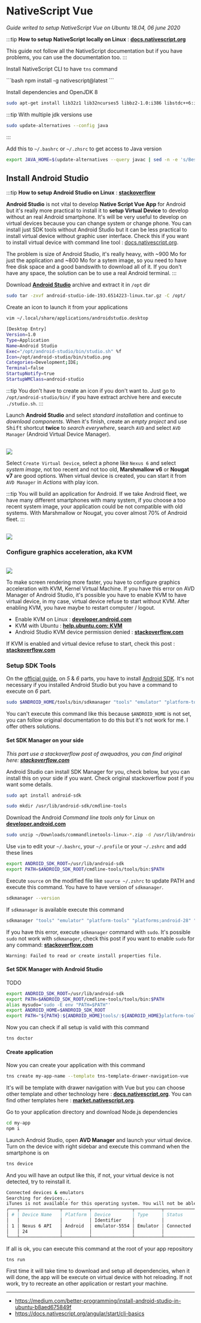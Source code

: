 # NativeScript Vue

*Guide writed to setup NativeScript Vue on Ubuntu 18.04, 06 june 2020*

:::tip
**How to setup NativeScript locally on Linux** : [**docs.nativescript.org**](https://docs.nativescript.org/angular/start/ns-setup-linux)

This guide not follow all the NativeScript documentation but if you have problems, you can use the documentation too.
:::

Install NativeScript CLI to have `tns` command

<vue-code-info ext="sh">
```bash
npm install -g nativescript@latest
```
</vue-code-info>

Install dependencies and OpenJDK 8

```bash
sudo apt-get install lib32z1 lib32ncurses5 libbz2-1.0:i386 libstdc++6:i386 g++ openjdk-8-jdk
```

:::tip
With multiple jdk versions use

```bash
sudo update-alternatives --config java
```

:::

Add this to `~/.bashrc` or `~/.zhsrc` to get access to Java version

```bash
export JAVA_HOME=$(update-alternatives --query javac | sed -n -e 's/Best: *\(.*\)\/bin\/javac/\1/p')
```

## Install Android Studio

:::tip
**How to setup Android Studio on Linux** : [**stackoverflow**](https://askubuntu.com/questions/634082/how-to-install-android-studio-on-ubuntu)

**Android Studio** is not vital to develop **Native Script Vue App** for Android but it's really more practical to install it to **setup Virtual Device** to develop without an real Android smartphone. It's will be very useful to develop on virtual devices because you can change system or change phone. You can install just SDK tools without Android Studio but it can be less practical to install virtual device without graphic user interface. Check this if you want to install virtual device with command line tool : [docs.nativescript.org](https://docs.nativescript.org/angular/tooling/android-virtual-devices#creating-android-virtual-device-via-command-line-tool).

The problem is size of Android Studio, it's really heavy, with ~900 Mo for just the application and ~800 Mo for a sytem image, so you need to have free disk space and a good bandswith to download all of it. If you don't have any space, the solution can be to use a real Android terminal.
:::

Download [**Android Studio**](https://developer.android.com/studio) archive and extract it in `/opt` dir

```bash
sudo tar -zxvf android-studio-ide-193.6514223-linux.tar.gz -C /opt/
```

Create an icon to launch it from your applications

```bash
vim ~/.local/share/applications/androidstudio.desktop
```

```bash
[Desktop Entry]
Version=1.0
Type=Application
Name=Android Studio
Exec="/opt/android-studio/bin/studio.sh" %f
Icon=/opt/android-studio/bin/studio.png
Categories=Development;IDE;
Terminal=false
StartupNotify=true
StartupWMClass=android-studio
```

:::tip
You don't have to create an icon if you don't want to. Just go to `/opt/android-studio/bin/` if you have extract archive here and execute `./studio.sh`.
:::

Launch **Android Studio** and select *standard installation* and continue to *download components*. When it's finish, create an *empty project* and use <kbd>Shift</kbd> shortcut **twice** to *search everywhere*, search `AVD` and select `AVD Manager` (Android Virtual Device Manager).

<img src="/images/linux/android-avd-search.jpg" class="" style="margin-top: 1rem" />

Select `Create Virtual Device`, select a phone like `Nexus 6` and select *system image*, not too recent and not too old, **Marshmallow v6** or **Nougat v7** are good options. When virtual device is created, you can start it from `AVD Manager` in *Actions* with play icon.

:::tip
You will build an application for Android. If we take Android fleet, we have many different smartphones with many system, if you choose a too recent system image, your application could be not compatible with old systems. With Marshmallow or Nougat, you cover almost 70% of Android fleet.
:::

<img src="/images/linux/android-distributions.jpg" class="" style="margin-top: 1rem" />

### Configure graphics acceleration, aka KVM

<img src="/images/linux/kvm.jpg" class="" style="margin-top: 1rem" />

To make screen rendering more faster, you have to configure graphics acceleration with KVM, Kernel Virtual Machine. If you have this error on AVD Manager of Android Studio, it's possible you have to enable KVM to have virtual device, in my case, virtual device refuse to start without KVM. After enabling KVM, you have maybe to restart computer / logout.

- Enable KVM on Linux : [**developer.android.com**](https://developer.android.com/studio/run/emulator-acceleration#accel-graphics)
- KVM with Ubuntu : [**help.ubuntu.com: KVM**](https://help.ubuntu.com/community/KVM/Installation)
- Android Studio KVM device permission denied : [**stackoverflow.com**](https://stackoverflow.com/questions/37300811/android-studio-dev-kvm-device-permission-denied)

If KVM is enabled and virtual device refuse to start, check this post : [**stackoverflow.com**](https://stackoverflow.com/questions/42728353/cannot-start-android-device-emulator-on-linux)

### Setup SDK Tools

On the [official guide](https://docs.nativescript.org/angular/start/ns-setup-linux), on *5* & *6* parts, you have to install [Android SDK](developer.android.com/sdk/index.html). It's not necessary if you installed Android Studio but you have a command to execute on *6* part.

```bash
sudo $ANDROID_HOME/tools/bin/sdkmanager "tools" "emulator" "platform-tools" "platforms;android-28" "build-tools;28.0.3" "extras;android;m2repository" "extras;google;m2repository"
```

You can't execute this command like this because `$ANDROID_HOME` is not set, you can follow original documentation to do this but it's not work for me. I offer others solutions.

#### Set SDK Manager on your side

*This part use a stackoverflow post of awquadros, you can find original here: [**stackoverflow.com**](https://stackoverflow.com/questions/60440509/android-command-line-tools-sdkmanager-always-shows-warning-could-not-create-se)*

Android Studio can install SDK Manager for you, check below, but you can install this on your side if you want. Check original stackoverflow post if you want some details.

```bash
sudo apt install android-sdk
```

```bash
sudo mkdir /usr/lib/android-sdk/cmdline-tools
```

Download the Android *Command line tools only* for Linux on [**developer.android.com**](https://developer.android.com/studio?hl=en-419#downloads)

```bash
sudo unzip ~/Downloads/commandlinetools-linux-*.zip -d /usr/lib/android-sdk/cmdline-tools
```

Use `vim` to edit your `~/.bashrc`, your `~/.profile` or your `~/.zshrc` and add these lines

```bash
export ANDROID_SDK_ROOT=/usr/lib/android-sdk
export PATH=$ANDROID_SDK_ROOT/cmdline-tools/tools/bin:$PATH
```

Execute `source` on the modified file like `source ~/.zshrc` to update PATH and execute this command. You have to have version of `sdkmanager`.

```bash
sdkmanager --version
```

If `sdkmanager` is available execute this command

```bash
sdkmanager "tools" "emulator" "platform-tools" "platforms;android-28" "build-tools;28.0.3" "extras;android;m2repository" "extras;google;m2repository"
```

If you have this error, execute `sdkmanager` command with `sudo`. It's possible `sudo` not work with `sdkmanager`, check this post if you want to enable `sudo` for any command: [**stackoverflow.com**](https://stackoverflow.com/questions/12996397/command-not-found-when-using-sudo)

```bash
Warning: Failed to read or create install properties file.
```

#### Set SDK Manager with Android Studio

TODO

```bash
export ANDROID_SDK_ROOT=/usr/lib/android-sdk
export PATH=$ANDROID_SDK_ROOT/cmdline-tools/tools/bin:$PATH
alias mysudo='sudo -E env "PATH=$PATH"'
export ANDROID_HOME=$ANDROID_SDK_ROOT
export PATH="${PATH}:${ANDROID_HOME}tools/:${ANDROID_HOME}platform-tools/"
```

Now you can check if all setup is valid with this command

```bash
tns doctor
```

#### Create application

Now you can create your application with this command

```bash
tns create my-app-name --template tns-template-drawer-navigation-vue
```

It's will be template with drawer navigation with Vue but you can choose other template and other technology here : [**docs.nativescript.org**](https://docs.nativescript.org/tooling/docs-cli/project/creation/create). You can find other templates here : [**market.nativescript.org**](https://market.nativescript.org/?tab=templates&category=all_templates).

Go to your application directory and download Node.js dependencies

```bash
cd my-app
npm i
```

Launch Android Studio, open **AVD Manager** and launch your virtual device. Turn on the device with right sidebar and execute this command when the smartphone is on

```bash
tns device
```

And you will have an output like this, if not, your virtual device is not detected, try to reinstall it.

```bash
Connected devices & emulators
Searching for devices...
iTunes is not available for this operating system. You will not be able to work with connected iOS devices.
┌───┬───────────────┬──────────┬───────────────┬──────────┬───────────┬───────────────┐
│ # │ Device Name   │ Platform │ Device        │ Type     │ Status    │ Connection    │
│   │               │          │ Identifier    │          │           │ Type          │
│ 1 │ Nexus 6 API   │ Android  │ emulator-5554 │ Emulator │ Connected │ Local         │
│   │ 24            │          │               │          │           │               │
└───┴───────────────┴──────────┴───────────────┴──────────┴───────────┴───────────────┘
```

If all is ok, you can execute this command at the root of your app repository

```bash
tns run
```

First time it will take time to download and setup all dependencies, when it will done, the app will be execute on virtual device with hot reloading. If not work, try to recreate an other application or restart your machine.

---

- <https://medium.com/better-programming/install-android-studio-in-ubuntu-b8aed675849f>
- <https://docs.nativescript.org/angular/start/cli-basics>
